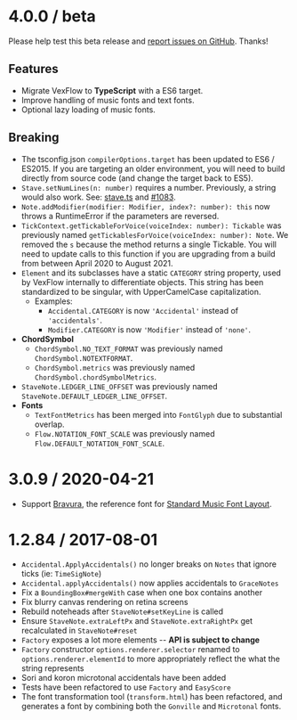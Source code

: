 # 4.0.0 / beta

Please help test this beta release and [report issues on GitHub](https://github.com/0xfe/vexflow/issues). Thanks!

## Features

- Migrate VexFlow to **TypeScript** with a ES6 target.
- Improve handling of music fonts and text fonts.
- Optional lazy loading of music fonts.

## Breaking

- The tsconfig.json `compilerOptions.target` has been updated to ES6 / ES2015. If you are targeting an older environment, you will need to build directly from source code (and change the target back to ES5).
- `Stave.setNumLines(n: number)` requires a number. Previously, a string would also work. See: [stave.ts](https://github.com/0xfe/vexflow/blob/master/src/stave.ts) and [#1083](https://github.com/0xfe/vexflow/issues/1083).
- `Note.addModifier(modifier: Modifier, index?: number): this` now throws a RuntimeError if the parameters are reversed.
- `TickContext.getTickableForVoice(voiceIndex: number): Tickable` was previously named `getTickablesForVoice(voiceIndex: number): Note`. We removed the `s` because the method returns a single Tickable. You will need to update calls to this function if you are upgrading from a build from between April 2020 to August 2021.
- `Element` and its subclasses have a static `CATEGORY` string property, used by VexFlow internally to differentiate objects. This string has been standardized to be singular, with UpperCamelCase capitalization.
  - Examples:
    - `Accidental.CATEGORY` is now `'Accidental'` instead of `'accidentals'`.
    - `Modifier.CATEGORY` is now `'Modifier'` instead of `'none'`.
- **ChordSymbol**
  - `ChordSymbol.NO_TEXT_FORMAT` was previously named `ChordSymbol.NOTEXTFORMAT`.
  - `ChordSymbol.metrics` was previously named `ChordSymbol.chordSymbolMetrics`.
- `StaveNote.LEDGER_LINE_OFFSET` was previously named `StaveNote.DEFAULT_LEDGER_LINE_OFFSET`.
- **Fonts**
  - `TextFontMetrics` has been merged into `FontGlyph` due to substantial overlap.
  - `Flow.NOTATION_FONT_SCALE` was previously named `Flow.DEFAULT_NOTATION_FONT_SCALE`.

# 3.0.9 / 2020-04-21

- Support [Bravura](https://github.com/steinbergmedia/bravura), the reference font for [Standard Music Font Layout](https://w3c.github.io/smufl/latest/index.html).

# 1.2.84 / 2017-08-01

- `Accidental.ApplyAccidentals()` no longer breaks on `Notes` that ignore ticks (ie: `TimeSigNote`)
- `Accidental.applyAccidentals()` now applies accidentals to `GraceNotes`
- Fix a `BoundingBox#mergeWith` case when one box contains another
- Fix blurry canvas rendering on retina screens
- Rebuild noteheads after `StaveNote#setKeyLine` is called
- Ensure `StaveNote.extraLeftPx` and `StaveNote.extraRightPx` get recalculated in `StaveNote#reset`
- `Factory` exposes a lot more elements -- **API is subject to change**
- `Factory` constructor `options.renderer.selector` renamed to `options.renderer.elementId` to more appropriately reflect the what the string represents
- Sori and koron microtonal accidentals have been added
- Tests have been refactored to use `Factory` and `EasyScore`
- The font transformation tool (`transform.html`) has been refactored, and generates a font by combining both the `Gonville` and `Microtonal` fonts.
